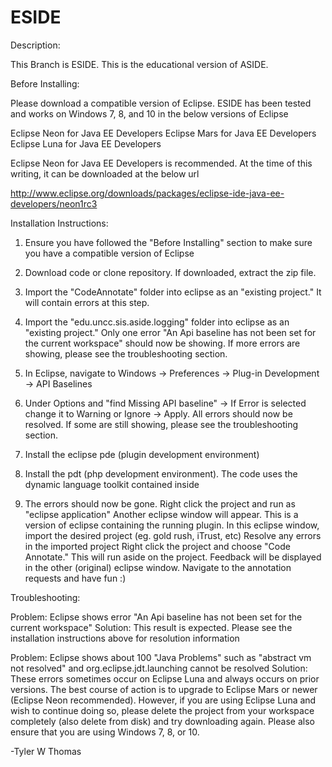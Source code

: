 ESIDE
=============

Description:

This Branch is ESIDE. This is the educational version of ASIDE.

Before Installing: 

Please download a compatible version of Eclipse. ESIDE has been tested and works on Windows 7, 8, and 10 in the below versions of Eclipse

Eclipse Neon for Java EE Developers
Eclipse Mars for Java EE Developers
Eclipse Luna for Java EE Developers

Eclipse Neon for Java EE Developers is recommended. At the time of this writing, it can be downloaded at the below url

http://www.eclipse.org/downloads/packages/eclipse-ide-java-ee-developers/neon1rc3


Installation Instructions:

1. Ensure you have followed the "Before Installing" section to make sure you have a compatible version of Eclipse
2. Download code or clone repository. If downloaded, extract the zip file.
3. Import the "CodeAnnotate" folder into eclipse as an "existing project." It will contain errors at this step.
4. Import the "edu.uncc.sis.aside.logging" folder into eclipse as an "existing project." Only one error "An Api baseline has not been set for the current workspace" should now be showing. If more errors are showing, please see the troubleshooting section. 
5. In Eclipse, navigate to Windows -> Preferences -> Plug-in Development -> API Baselines
6. Under Options and "find Missing API baseline" -> If Error is selected change it to Warning or Ignore -> Apply. All errors should now be resolved. If some are still showing, please see the troubleshooting section.


5. Install the eclipse pde (plugin development environment)
6. Install the pdt (php development environment). The code uses the dynamic language toolkit contained inside
7. The errors should now be gone. Right click the project and run as "eclipse application"
Another eclipse window will appear. This is a version of eclipse containing the running plugin. In this eclipse window, import the desired project (eg. gold rush, iTrust, etc)
Resolve any errors in the imported project
Right click the project and choose "Code Annotate." This will run aside on the project. Feedback will be displayed in the other (original) eclipse window.
Navigate to the annotation requests and have fun :)


Troubleshooting:

Problem: Eclipse shows error "An Api baseline has not been set for the current workspace"
Solution: This result is expected. Please see the installation instructions above for resolution information

Problem: Eclipse shows about 100 "Java Problems" such as "abstract vm not resolved" and org.eclipse.jdt.launching cannot be resolved
Solution: These errors sometimes occur on Eclipse Luna and always occurs on prior versions. The best course of action is to upgrade to Eclipse Mars or newer (Eclipse Neon recommended). However, if you are using Eclipse Luna and wish to continue doing so, please delete the project from your workspace completely (also delete from disk) and try downloading again. Please also ensure that you are using Windows 7, 8, or 10.


-Tyler W Thomas

